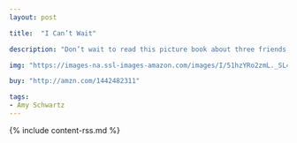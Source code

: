 ```yaml
---
layout: post

title:  "I Can’t Wait"

description: "Don’t wait to read this picture book about three friends who are each waiting for something worthwhile—and practicing patience while they’re at it! William was waiting on his front porch. Annie was waiting in her backyard. And, in his house on the corner, Thomas was waiting, too. But what are they each waiting for? When will it arrive? These three stories of three eagerly waiting friends come together in the end, where everything—especially friends and family—is worth the wait."

img: "https://images-na.ssl-images-amazon.com/images/I/51hzYRo2zmL._SL480_.jpg"

buy: "http://amzn.com/1442482311"

tags:
- Amy Schwartz
---
```


{% include content-rss.md %}
